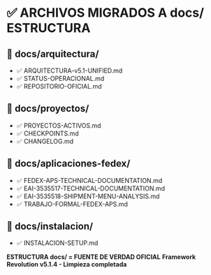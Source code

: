 # ✅ ARCHIVOS MIGRADOS A docs/ ESTRUCTURA

## 📁 docs/arquitectura/
- ✅ ARQUITECTURA-v5.1-UNIFIED.md
- ✅ STATUS-OPERACIONAL.md  
- ✅ REPOSITORIO-OFICIAL.md

## 📁 docs/proyectos/
- ✅ PROYECTOS-ACTIVOS.md
- ✅ CHECKPOINTS.md
- ✅ CHANGELOG.md

## 📁 docs/aplicaciones-fedex/
- ✅ FEDEX-APS-TECHNICAL-DOCUMENTATION.md
- ✅ EAI-3535517-TECHNICAL-DOCUMENTATION.md
- ✅ EAI-3535518-SHIPMENT-MENU-ANALYSIS.md
- ✅ TRABAJO-FORMAL-FEDEX-APS.md

## 📁 docs/instalacion/
- ✅ INSTALACION-SETUP.md

**ESTRUCTURA docs/ = FUENTE DE VERDAD OFICIAL**
**Framework Revolution v5.1.4 - Limpieza completada**
